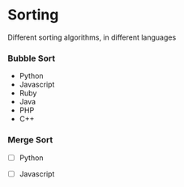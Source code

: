 # Sorting
Different sorting algorithms, in different languages

### Bubble Sort
 * Python
 * Javascript
 * Ruby
 * Java
 * PHP
 * C++
 
### Merge Sort
 - [ ] Python
 - [ ] Javascript
 
 